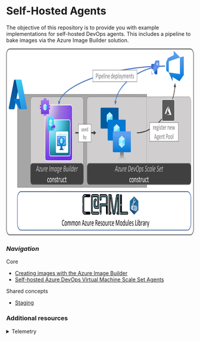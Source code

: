 # Self-Hosted Agents

The objective of this repository is to provide you with example implementations for self-hosted DevOps agents. This includes a pipeline to bake images via the Azure Image Builder solution.

<img src="./media/homeOverviewImage.png" alt="Overview" height="500">

### _Navigation_

Core
- [Creating images with the Azure Image Builder](./Creating%20images%20with%20the%20Azure%20Image%20Builder)
- [Self-hosted Azure DevOps Virtual Machine Scale Set Agents](./Self-hosted%20Azure%20DevOps%20Virtual%20Machine%20Scale%20Set%20Agents)

Shared concepts
- [Staging](./Staging)

### Additional resources
<details>

<summary>Telemetry</summary>

Each leveraged CARML module (see corresponding folder in root) contains a `defaultTelemetry` deployment  `'pid-<GUID>-${uniqueString(deployment().name)}'`, resulting in deployments such as `'pid-<GUID>-nx2c3rnlt2wru'`.

> **Note:** Though implemented at each level in a module hierarchy (e.g. storage account & blobServices), the deployment will only happen for the top-level module in a deployment, but not for its children. To illustrate this better, see the following examples:
> - Deployment of the KeyVault module and 2 Secrets: Results in 1 `PID` deployment for the KeyVault (and none for the secrets)
> - Deployment of the Secret module: Results in 1 `PID` deployment for the Secret

This resource enables the team responsible for CARML to query the number of deployments of a given template from Azure - and as such get insights into its adoption.

If you want to prevent this deployment to take place, it is enough to set the `'enableDefaultTelemetry'` parameter in each module to a default value of `'false'`.

> **Note:** _The deployment and its GUID can NOT be used to track [Azure Consumed Revenue (ACR)](https://docs.microsoft.com/en-us/azure/marketplace/azure-partner-customer-usage-attribution)._
>
> _If you want to track consumption, you must add your own PID deployment, apply the required naming format `'pid-<GUID>'` (without the suffix)._

  </details>
